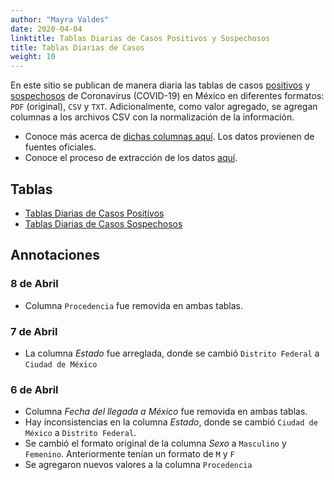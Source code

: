 ```yaml
---
author: "Mayra Valdes"
date: 2020-04-04
linktitle: Tablas Diarias de Casos Positivos y Sospechosos
title: Tablas Diarias de Casos
weight: 10
---
```


En este sitio se publican de manera diaria las tablas de casos [positivos](/docs/datos/tablas-casos/casos-positivos/) y [sospechosos](/docs/datos/tablas-casos/casos-sospechosos/) de Coronavirus (COVID-19) en México en diferentes formatos: `PDF` (original), `CSV` y `TXT`. Adicionalmente, como valor agregado, se agregan columnas a los archivos CSV con la normalización de la información. 

* Conoce más acerca de [dichas columnas aquí](/docs/datos/tablas-casos/normalizacion/). Los datos provienen de fuentes oficiales. 
* Conoce el proceso de extracción de los datos [aquí](/docs/metodologia/).

## Tablas
* [Tablas Diarias de Casos Positivos](/docs/datos/tablas-casos/casos-positivos/)
* [Tablas Diarias de Casos Sospechosos](/docs/datos/tablas-casos/casos-sospechosos/)

## Annotaciones

### 8 de Abril
* Columna `Procedencia` fue removida en ambas tablas.

### 7 de Abril
* La columna _Estado_ fue arreglada, donde se cambió `Distrito Federal` a `Ciudad de México`

### 6 de Abril
* Columna _Fecha del llegada a México_ fue removida en ambas tablas.
* Hay inconsistencias en la columna _Estado_, donde se cambió `Ciudad de México` a `Distrito Federal`.
* Se cambió el formato original de la columna _Sexo_ a `Masculino` y `Femenino`. Anteriormente tenían un formato de  `M` y `F`
* Se agregaron nuevos valores a la columna `Procedencia`


